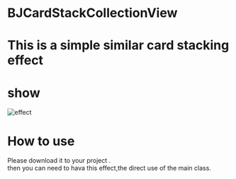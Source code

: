 # BJCardStackCollectionView

This is a simple similar card stacking effect
====

show
====
![effect](https://github.com/binjCN/BJCardStackCollectionView/edit/master/effect.gif)

How to use
=====

Please download it to your project .<br>
then you can need to hava this effect,the direct use of the main class.
